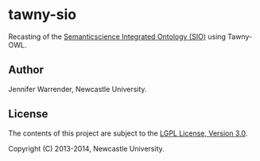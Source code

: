 tawny-sio
=========

Recasting of the [Semanticscience Integrated Ontology (SIO)](http://code.google.com/p/semanticscience/wiki/SIO) using Tawny-OWL.

## Author

Jennifer Warrender, Newcastle University.

## License

The contents of this project are subject to the [LGPL License, Version 3.0](LICENSE).

Copyright (C) 2013-2014, Newcastle University.
